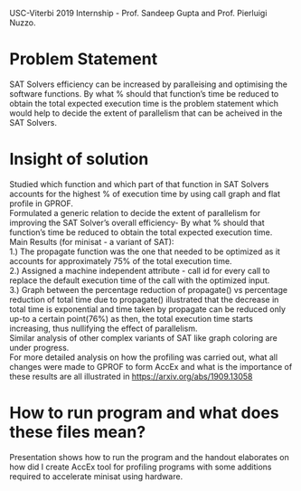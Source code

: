 USC-Viterbi 2019 Internship - Prof. Sandeep Gupta and Prof. Pierluigi Nuzzo.

# Problem Statement
SAT Solvers efficiency can be increased by paralleising and optimising the software functions. By what %
should that function’s time be reduced to obtain the total expected execution time is the problem statement which would help to decide the extent of parallelism that can be acheived in the SAT Solvers.

# Insight of solution
Studied which function and which part of that function in SAT Solvers accounts for the highest % of execution time by using
call graph and flat profile in GPROF.</br>
Formulated a generic relation to decide the extent of parallelism for improving the SAT Solver’s overall efficiency- By what %
should that function’s time be reduced to obtain the total expected execution time.</br>
Main Results (for minisat - a variant of SAT):</br>
1.) The propagate function was the one that needed to be optimized as it accounts for approximately 75% of the total
execution time.</br>
2.) Assigned a machine independent attribute - call id for every call to replace the default execution time of the call with
the optimized input.</br>
3.) Graph between the percentage reduction of propagate() vs percentage reduction of total time due to propagate() illustrated that the decrease in total time is exponential and time taken by propagate can be reduced only up-to a certain
point(76%) as then, the total execution time starts increasing, thus nullifying the effect of parallelism.</br>
Similar analysis of other complex variants of SAT like graph coloring are under progress.</br>
For more detailed analysis on how the profiling was carried out, what all changes were made to GPROF to form AccEx and what is the importance of these results are all illustrated in https://arxiv.org/abs/1909.13058

# How to run program and what does these files mean?
Presentation shows how to run the program and the handout elaborates on how did I create AccEx tool for profiling programs with some additions required to accelerate minisat using hardware.
